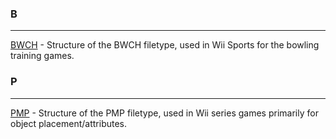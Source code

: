 ### B
---
[BWCH](formats/bwch.md) - Structure of the BWCH filetype, used in Wii Sports for the bowling training games.

### P
---
[PMP](formats/pmp.md) - Structure of the PMP filetype, used in Wii series games primarily for object placement/attributes.




